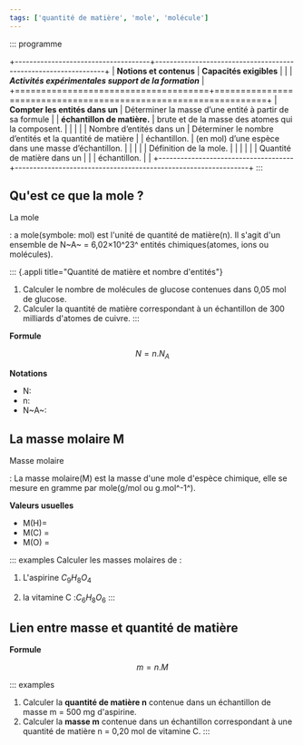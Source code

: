 ```yaml
---
tags: ['quantité de matière', 'mole', 'molécule']
---
```



::: programme

+-------------------------------------+----------------------------------------------------------------+
|       **Notions et contenus**       |                    **Capacités exigibles**                     |
|                                     |     **_Activités expérimentales support de la formation_**     |
+=====================================+================================================================+
| **Compter les entités dans un**     | Déterminer la masse d’une entité à partir de sa formule        |
| **échantillon de matière.**         | brute et de la masse des atomes qui la composent.              |
|                                     |                                                                |
| Nombre d’entités dans un            | Déterminer le nombre d’entités et la quantité de matière       |
| échantillon.                        | (en mol) d’une espèce dans une masse d’échantillon.            |
|                                     |                                                                |
| Définition de la mole.              |                                                                |
|                                     |                                                                |
| Quantité de matière dans un         |                                                                |
| échantillon.                        |                                                                |
+-------------------------------------+----------------------------------------------------------------+
:::


## Qu'est ce que la mole ?

La mole

:   a mole(symbole: mol) est l'unité de quantité de matière(n). Il s'agit d'un ensemble de
    N~A~ = 6,02×10^23^ entités chimiques(atomes, ions ou molécules).

::: {.appli title="Quantité de matière et nombre d'entités"}
1. Calculer le nombre de molécules de glucose contenues dans 0,05 mol de glucose.
2. Calculer la quantité de matière correspondant à un échantillon de 300 milliards d'atomes de cuivre.
:::

**Formule**

$$
N = n. N_{A}
$$

**Notations**

- N:
- n:
- N~A~:

## La masse molaire M

Masse molaire

:   La masse molaire(M) est la masse d'une mole d'espèce chimique, elle se mesure en gramme par
    mole(g/mol ou g.mol^-1^).

**Valeurs usuelles**

- M(H)=
- M(C) =
- M(O) =

::: examples
Calculer les masses molaires de :

1. L'aspirine $C_9H_8O_4$


2. la vitamine C :$C_6H_8O_6$
:::

## Lien entre masse et quantité de matière

**Formule**

$$
m = n. M
$$

::: examples
1. Calculer la **quantité de matière n** contenue dans un échantillon de
masse m = 500 mg d'aspirine.
2. Calculer la **masse m** contenue dans un échantillon
correspondant à une quantité de matière n = 0,20 mol de vitamine C.
:::
